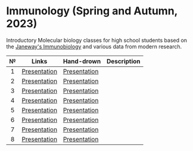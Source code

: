 # Immunology (Spring and Autumn, 2023)

Introductory Molecular biology classes for high school students based on the [Janeway's Immunobiology](https://disk.yandex.ru/i/yxtCqMzjfZwCoA) and various data from modern research. 

| № | Links | Hand-drown | Description | 
| :-----: | :-----: | :----- | :----- |
| 1 | [Presentation]() | [Presentation]() |  |
| 2 | [Presentation]() | [Presentation]() |  |
| 3 | [Presentation]() | [Presentation]() |  |
| 4 | [Presentation]() | [Presentation]() |  |
| 5 | [Presentation]() | [Presentation]() |  |
| 6 | [Presentation]() | [Presentation]() |  |
| 7 | [Presentation]() | [Presentation]() |  |
| 8 | [Presentation]() | [Presentation]() |  |

